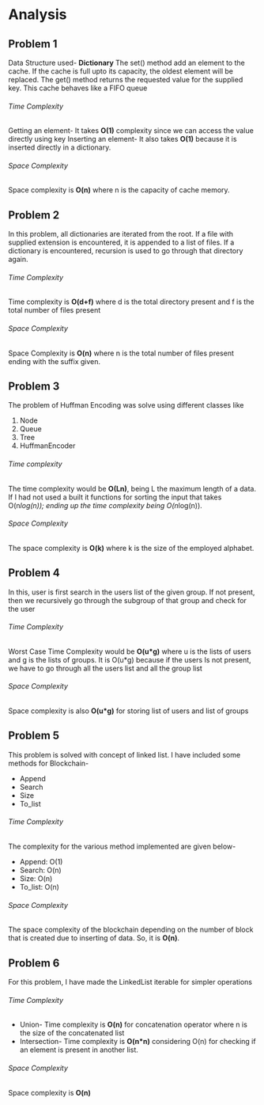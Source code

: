 # Analysis
## Problem 1
Data Structure used- **Dictionary** 
The set() method add an element to the cache. If the cache is full upto its capacity, the oldest element will be replaced.
The get() method returns the requested value for the supplied key.
This cache behaves like a FIFO queue
###### Time Complexity
Getting an element- It takes **O(1)** complexity since we can access the value directly using key 
Inserting an element- It also takes **O(1)** because it is inserted directly in a dictionary.
###### Space Complexity
Space complexity is **O(n)** where n is the capacity of cache memory.
## Problem 2
In this problem, all dictionaries are iterated from the root. If a file with supplied extension is encountered, it is appended to a list of files. If a dictionary is encountered, recursion is used to go through that directory again.
###### Time Complexity
Time complexity is **O(d+f)** where d is the total directory present and f is the total number of files present
###### Space Complexity
Space Complexity is **O(n)** where n is the total number of files present ending with the suffix given.
## Problem 3
The problem of Huffman Encoding was solve using different classes like
1.	Node
2.	Queue
3.	Tree
4.	HuffmanEncoder
###### Time complexity
The time complexity would be **O(Ln)**, being L the maximum length of a data. If I had not used a built it functions for sorting the input that takes O(n*log(n)); ending up the time complexity being O(n*log(n)). 
###### Space Complexity
The space complexity is **O(k)**  where k is the size of the employed alphabet.
## Problem 4
In this, user is first search in the users list of the given group. If not present, then we recursively go through the subgroup of that group and check for the user
###### Time Complexity
Worst Case Time Complexity would be **O(u*g)** where u is the lists of users and g is the lists of groups. It is O(u*g) because if the users Is not present, we have to go through all the users list and all the group list
###### Space Complexity
Space complexity is also **O(u*g)** for storing list of users and list of groups
## Problem 5
This problem is solved with concept of linked list. I have included some methods for Blockchain-
- Append
-	Search
-	Size
-	To_list

###### Time Complexity
The complexity for the various method implemented are given below-
-	Append: O(1)
-	Search: O(n)
-	Size: O(n)
-	To_list: O(n)

###### Space Complexity
The space complexity of the blockchain depending on the number of block that is created due to inserting of data. So, it is **O(n)**.
## Problem 6
For this problem, I have made the LinkedList iterable for simpler operations
###### Time Complexity
-	Union- Time complexity is **O(n)** for concatenation operator where n is the size of the concatenated list
-	Intersection- Time complexity is **O(n*n)** considering O(n) for checking if an element is present in another list.
###### Space Complexity
Space complexity is **O(n)**

